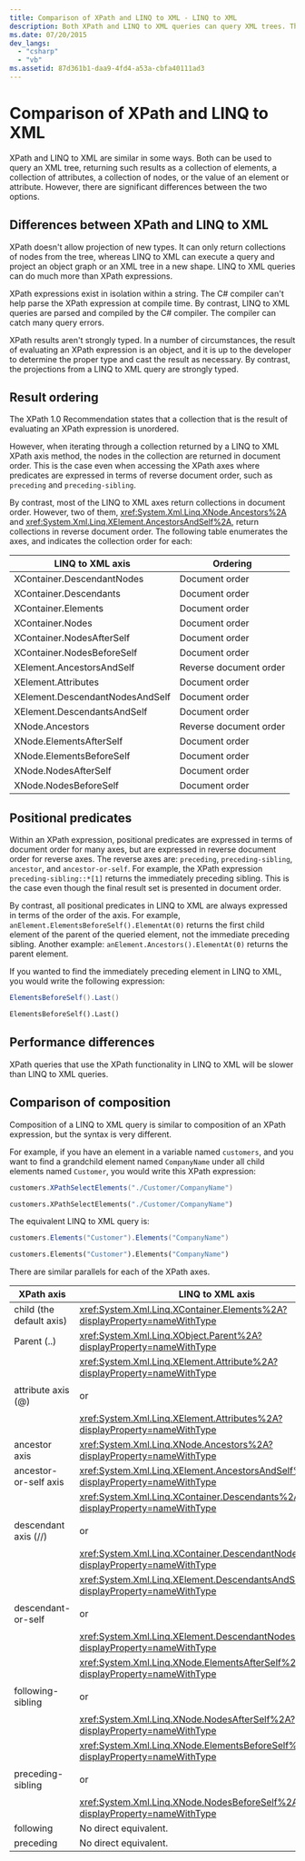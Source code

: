 ```yaml
---
title: Comparison of XPath and LINQ to XML - LINQ to XML
description: Both XPath and LINQ to XML queries can query XML trees. This articles compares the two options, and finds LINQ to XML queries to be, on the whole, the more powerful, versatile, faster, safer, and more convenient choice.
ms.date: 07/20/2015
dev_langs:
  - "csharp"
  - "vb"
ms.assetid: 87d361b1-daa9-4fd4-a53a-cbfa40111ad3
---
```


# Comparison of XPath and LINQ to XML

XPath and LINQ to XML are similar in some ways. Both can be used to query an XML tree, returning such results as a collection of elements, a collection of attributes, a collection of nodes, or the value of an element or attribute. However, there are significant differences between the two options.

## Differences between XPath and LINQ to XML

XPath doesn't allow projection of new types. It can only return collections of nodes from the tree, whereas LINQ to XML can execute a query and project an object graph or an XML tree in a new shape. LINQ to XML queries can do much more than XPath expressions.

XPath expressions exist in isolation within a string. The C# compiler can't help parse the XPath expression at compile time. By contrast, LINQ to XML queries are parsed and compiled by the C# compiler. The compiler can catch many query errors.

XPath results aren't strongly typed. In a number of circumstances, the result of evaluating an XPath expression is an object, and it is up to the developer to determine the proper type and cast the result as necessary. By contrast, the projections from a LINQ to XML query are strongly typed.

## Result ordering

The XPath 1.0 Recommendation states that a collection that is the result of evaluating an XPath expression is unordered.

However, when iterating through a collection returned by a LINQ to XML XPath axis method, the nodes in the collection are returned in document order. This is the case even when accessing the XPath axes where predicates are expressed in terms of reverse document order, such as `preceding` and `preceding-sibling`.

By contrast, most of the LINQ to XML axes return collections in document order. However, two of them, <xref:System.Xml.Linq.XNode.Ancestors%2A> and <xref:System.Xml.Linq.XElement.AncestorsAndSelf%2A>, return collections in reverse document order. The following table enumerates the axes, and indicates the collection order for each:

|LINQ to XML axis|Ordering|
|----------------------|--------------|
|XContainer.DescendantNodes|Document order|
|XContainer.Descendants|Document order|
|XContainer.Elements|Document order|
|XContainer.Nodes|Document order|
|XContainer.NodesAfterSelf|Document order|
|XContainer.NodesBeforeSelf|Document order|
|XElement.AncestorsAndSelf|Reverse document order|
|XElement.Attributes|Document order|
|XElement.DescendantNodesAndSelf|Document order|
|XElement.DescendantsAndSelf|Document order|
|XNode.Ancestors|Reverse document order|
|XNode.ElementsAfterSelf|Document order|
|XNode.ElementsBeforeSelf|Document order|
|XNode.NodesAfterSelf|Document order|
|XNode.NodesBeforeSelf|Document order|

## Positional predicates

Within an XPath expression, positional predicates are expressed in terms of document order for many axes, but are expressed in reverse document order for reverse axes. The reverse axes are: `preceding`, `preceding-sibling`, `ancestor`, and `ancestor-or-self`. For example, the XPath expression `preceding-sibling::*[1]` returns the immediately preceding sibling. This is the case even though the final result set is presented in document order.

By contrast, all positional predicates in LINQ to XML are always expressed in terms of the order of the axis. For example, `anElement.ElementsBeforeSelf().ElementAt(0)` returns the first child element of the parent of the queried element, not the immediate preceding sibling. Another example: `anElement.Ancestors().ElementAt(0)` returns the parent element.

If you wanted to find the immediately preceding element in LINQ to XML, you would write the following expression:

```csharp
ElementsBeforeSelf().Last()
```

```vb
ElementsBeforeSelf().Last()
```

## Performance differences

XPath queries that use the XPath functionality in LINQ to XML will be slower than LINQ to XML queries.

## Comparison of composition

Composition of a LINQ to XML query is similar to composition of an XPath expression, but the syntax is very different.

For example, if you have an element in a variable named `customers`, and you want to find a grandchild element named `CompanyName` under all child elements named `Customer`, you would write this XPath expression:

```csharp
customers.XPathSelectElements("./Customer/CompanyName")
```

```vb
customers.XPathSelectElements("./Customer/CompanyName")
```

The equivalent LINQ to XML query is:

```csharp
customers.Elements("Customer").Elements("CompanyName")
```

```vb
customers.Elements("Customer").Elements("CompanyName")
```

There are similar parallels for each of the XPath axes.

|XPath axis|LINQ to XML axis|
|----------------|----------------------|
|child (the default axis)|<xref:System.Xml.Linq.XContainer.Elements%2A?displayProperty=nameWithType>|
|Parent (..)|<xref:System.Xml.Linq.XObject.Parent%2A?displayProperty=nameWithType>|
|attribute axis (@)|<xref:System.Xml.Linq.XElement.Attribute%2A?displayProperty=nameWithType><br /><br /> or<br /><br /> <xref:System.Xml.Linq.XElement.Attributes%2A?displayProperty=nameWithType>|
|ancestor axis|<xref:System.Xml.Linq.XNode.Ancestors%2A?displayProperty=nameWithType>|
|ancestor-or-self axis|<xref:System.Xml.Linq.XElement.AncestorsAndSelf%2A?displayProperty=nameWithType>|
|descendant axis (//)|<xref:System.Xml.Linq.XContainer.Descendants%2A?displayProperty=nameWithType><br /><br /> or<br /><br /> <xref:System.Xml.Linq.XContainer.DescendantNodes%2A?displayProperty=nameWithType>|
|descendant-or-self|<xref:System.Xml.Linq.XElement.DescendantsAndSelf%2A?displayProperty=nameWithType><br /><br /> or<br /><br /> <xref:System.Xml.Linq.XElement.DescendantNodesAndSelf%2A?displayProperty=nameWithType>|
|following-sibling|<xref:System.Xml.Linq.XNode.ElementsAfterSelf%2A?displayProperty=nameWithType><br /><br /> or<br /><br /> <xref:System.Xml.Linq.XNode.NodesAfterSelf%2A?displayProperty=nameWithType>|
|preceding-sibling|<xref:System.Xml.Linq.XNode.ElementsBeforeSelf%2A?displayProperty=nameWithType><br /><br /> or<br /><br /> <xref:System.Xml.Linq.XNode.NodesBeforeSelf%2A?displayProperty=nameWithType>|
|following|No direct equivalent.|
|preceding|No direct equivalent.|
